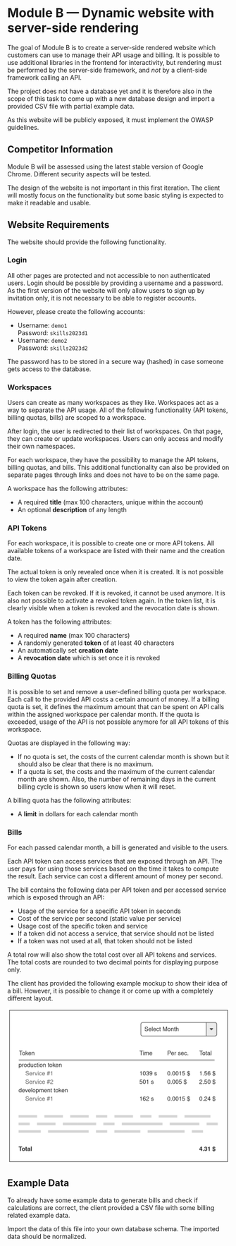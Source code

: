 # Module B — Dynamic website with server-side rendering

The goal of Module B is to create a server-side rendered website which customers can use to manage
their API usage and billing.
It is possible to use additional libraries in the frontend for interactivity, but rendering must be
performed by the server-side framework, and _not_ by a client-side framework calling an API.

The project does not have a database yet and it is therefore also in the scope of this task
to come up with a new database design and import a provided CSV file with partial example data.

As this website will be publicly exposed, it must implement the OWASP guidelines.

## Competitor Information

Module B will be assessed using the latest stable version of Google Chrome.
Different security aspects will be tested.

The design of the website is not important in this first iteration.
The client will mostly focus on the functionality but some basic styling is expected to make
it readable and usable.

## Website Requirements

The website should provide the following functionality.

### Login

All other pages are protected and not accessible to non authenticated users.
Login should be possible by providing a username and a password.
As the first version of the website will only allow users to sign up by invitation only, it is not necessary to be able to register accounts.

However, please create the following accounts:
- Username: `demo1`<br>Password: `skills2023d1`
- Username: `demo2`<br>Password: `skills2023d2`

The password has to be stored in a secure way (hashed) in case someone gets access to the database.

### Workspaces

Users can create as many workspaces as they like.
Workspaces act as a way to separate the API usage.
All of the following functionality (API tokens, billing quotas, bills) are scoped to a workspace.

After login, the user is redirected to their list of workspaces.
On that page, they can create or update workspaces.
Users can only access and modify their own namespaces.

For each workspace, they have the possibility to manage the API tokens, billing quotas, and bills. This additional functionality can also be provided on separate pages through links and does not have to be on the same page.

A workspace has the following attributes:
- A required **title** (max 100 characters, unique within the account)
- An optional **description** of any length

### API Tokens

For each workspace, it is possible to create one or more API tokens.
All available tokens of a workspace are listed with their name and the creation date.

The actual token is only revealed once when it is created. It is not possible to view the token again after creation.

Each token can be revoked. If it is revoked, it cannot be used anymore.
It is also not possible to activate a revoked token again.
In the token list, it is clearly visible when a token is revoked and the revocation date is shown.

A token has the following attributes:
- A required **name** (max 100 characters)
- A randomly generated **token** of at least 40 characters
- An automatically set **creation date**
- A **revocation date** which is set once it is revoked

### Billing Quotas

It is possible to set and remove a user-defined billing quota per workspace.
Each call to the provided API costs a certain amount of money.
If a billing quota is set, it defines the maximum amount that can be spent on API calls within the assigned workspace per calendar month.
If the quota is exceeded, usage of the API is not possible anymore for all API tokens of this workspace.

Quotas are displayed in the following way:
- If no quota is set, the costs of the current calendar month is shown but it should also be clear that there is no maximum.
- If a quota is set, the costs and the maximum of the current calendar month are shown. Also, the number of remaining days in the current billing cycle is shown so users know when it will reset.

A billing quota has the following attributes:
- A **limit** in dollars for each calendar month

### Bills

For each passed calendar month, a bill is generated and visible to the users.

Each API token can access services that are exposed through an API.
The user pays for using those services based on the time it takes to compute the result.
Each service can cost a different amount of money per second.

The bill contains the following data per API token and per accessed service which is exposed through an API:
- Usage of the service for a specific API token in seconds
- Cost of the service per second (static value per service)
- Usage cost of the specific token and service
- If a token did not access a service, that service should not be listed
- If a token was not used at all, that token should not be listed

A total row will also show the total cost over all API tokens and services.
The total costs are rounded to two decimal points for displaying purpose only.

The client has provided the following example mockup to show their idea of a bill.
However, it is possible to change it or come up with a completely different layout.

![Bills Example](./assets/bills-example.png)

## Example Data

To already have some example data to generate bills and check if calculations are correct, the client provided a CSV file with some billing related example data.

Import the data of this file into your own database schema.
The imported data should be normalized.
